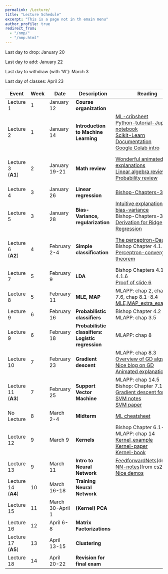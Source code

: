```yaml
---
permalink: /Lecture/
title: "Lecture Schedule"
excerpt: "This is a page not in th emain menu"
author_profile: true
redirect_from: 
  - "/nmp/"
  - "/nmp.html"
---
```


Last day to drop:  January 20

Last day to add:  January 22

Last day to withdraw (with ‘W’): March 3

Last day of classes: April 23

| Event      |  Week | Date        |            Description                                       |  Reading           |  Slides  |  Recordings  |
| --------     | ------|------------ | -----------------------------------------------------------|--------------------|----------|--------------|
| Lecture 1    |   1   |January 12    | **Course organization**                       |                    | [course organization](https://drive.google.com/file/d/1GXF_hBx1u0_xKZ370D9ylRdq5nmie_uY/view?usp=sharing)    |              |
| Lecture 2    |   1   |January 14    | **Introduction to  Machine Learning**         | [ML-cribsheet](https://drive.google.com/file/d/1ltGQSuoj5PnoYePg4S0WdzwgC1ub_Hji/view?usp=sharing)<br> [Python-tutorial-Jupyter notebook](https://drive.google.com/file/d/1veOv8Rtqwvq04H0yMRTJBCcQ8UhNpvFc/view?usp=sharing) <br>[Scikit-Learn Documentation](https://scikit-learn.org/stable/index.html) <br>[Google Colab intro](https://colab.research.google.com/notebooks/welcome.ipynb)         | [Lecture slide](https://drive.google.com/file/d/1Vo7VHXoqLYOW-GPmjNp7RVMye5cxFoLk/view?usp=sharing)      |  [Video](https://youtu.be/gIjcgUhtpkI)            |
| Lecture 3<br>(**A1**)    |   2   |January 19-21 | **Math review**                   | [Wonderful animated explanations](https://www.3blue1brown.com/essence-of-linear-algebra-page)<br>[Linear algebra review](https://drive.google.com/file/d/1yDlYpuv4XShqL96LqB_Un5n8UTbWZIeh/view?usp=sharing)<br>[Probability review](https://drive.google.com/file/d/1MtFT9Ra5cdEw5TA6FN6UzuKeOjZp0OKM/view?usp=sharing)           |  [Lecture slide](https://drive.google.com/file/d/11eVI_4OMR_enuPq70-_fbX2qcMe25cFD/view?usp=sharing)      |  [Video-part 1](https://youtu.be/4Rx8YFcwMlM) <br>[Video-part 2](https://youtu.be/IjsEmM-MzxQ)  <br>[Tutorial 1](https://drive.google.com/file/d/1iz0BYnwdI71Qi-v8aFz-7fFs3KKGf9-b/view?usp=sharing)         |
| Lecture 4    |   3   |January 26    | **Linear regression**                  | [Bishop-Chapters-3.1-3.3](https://drive.google.com/file/d/1s952CT8tQsyrqptBZVrcxAydthN9S-fu/view?usp=sharing)   |  [Lecture slide](https://drive.google.com/file/d/1plZwPn8ln38eT_VQASQzPbMBxrvqD5kG/view?usp=sharing)     | [Video](https://youtu.be/Oy3_Lwjvdlc)             |
| Lecture 5    |   3   |January 28    | **Bias-Variance, regularization**                 | [Intuitive explanation of bias-variance](http://scott.fortmann-roe.com/docs/BiasVariance.html)<br>Bishop-Chapters-3.1-3.3 <br>[Derivation for Ridge Regression](https://drive.google.com/file/d/1PtIw7wbHNqRzHhbf1DfbxGP_weqIlMM2/view?usp=sharing)            | [Lecture slide](https://drive.google.com/file/d/116nwTop6NNGMTdUxDDvXfBAqOR738hkl/view?usp=sharing)      | [Video](https://youtu.be/NFGPbLZ6nVU) <br>[Tutorial 2](https://drive.google.com/file/d/1bxReYD-CyhXgFMN7t6JUKVEam9wf8zOH/view?usp=sharing)          |
| Lecture 6<br>(**A2**)    |   4   |February 2-4  | **Simple classification**           |  [The perceptron-Daume](https://drive.google.com/file/d/18FQ9tXjdGaYybwS5zHStUtLhW8JsDehV/view?usp=sharing)<br> Bishop Chapter 4.1.7 <br>[Perceptron-convergence-theorem](https://drive.google.com/file/d/1xZSVg-3fPzOx-LGtY99jmNKUOrGwOhEW/view?usp=sharing)   |  [Lecture slide-part1](https://drive.google.com/file/d/11Se9r3S84qG2h3q5IJIpFYr2SJqmNSU3/view?usp=sharing) <br>[Lecture slide-part2](https://drive.google.com/file/d/1x8ht8Gh4RtGEdZ7a1P-vwgDXNsxnMg4c/view?usp=sharing)   |  [Video-part1](https://youtu.be/yU-mBm-YO7s) <br> [Video-part2](https://youtu.be/ZF1LShMDzAY) <br>[Tutorial 3](https://drive.google.com/file/d/1t9PohNDVp5vmoLeswcaCFWNhAkFTys0-/view?usp=sharing)     |
| Lecture 7    |   5   |February 9    |   **LDA**                  |  Bishop Chapters 4.1.4-4.1.6 <br>[Proof of slide 6](https://drive.google.com/file/d/199EdUmNoM8Y8vhAA1PGIbZX_1HBVetqS/view?usp=sharing)           | [Lecture slide](https://drive.google.com/file/d/1MCGHRI5o1Hl6BvCn-RBqOExIfYvDM0_B/view?usp=sharing)         |  [Video](https://youtu.be/O1oyeTxFC_Q)         |
| Lecture 8   |   5   |February 11    |   **MLE, MAP**                    | MLAPP: chap 2, chap 7.1-7.6, chap 8.1-8.4 <br>[MLE,MAP_extra_example](https://drive.google.com/file/d/1k6q5zM7YHaJQHjmgCm5h0QxtSFo_dklj/view?usp=sharing)    | [Lecture slide](https://drive.google.com/file/d/1BOvcsREJe-0NhoyfgAAP6zN3nc03xTi_/view?usp=sharing)         |  [Video](https://youtu.be/4RcgAKKZAOA) <br>[Tutorial 4](https://drive.google.com/file/d/1VFeAl-0q_BKoq9aOJul9xThoIYWe0kHa/view?usp=sharing)         |
| Lecture 9   |   6   |February 16    |   **Probabilistic classifiers**                    |  Bishop Chapter 4.2 <br>MLAPP: chap 3.5                  |  [Lecture slide](https://drive.google.com/file/d/1Cz9uV962uerF4fwNNsLOJzdFQGZ0B98d/view?usp=sharing)       | [Video](https://youtu.be/5Hr4SeSVRyE)           |
| Lecture 9   |   6   |February 18    |   **Probabilistic classifiers: Logistic regression**        |  MLAPP: chap 8              | [Lecture slide](https://drive.google.com/file/d/1LGso3sotjd819ZvVRXvnnLG3EdFn4cXW/view?usp=sharing)       | [Video](https://youtu.be/ms9GCURfz1M) <br>[Tutorial 5](https://drive.google.com/file/d/1klosB9PPQNw0RH1O4MoMNVWod-DBf3VF/view?usp=sharing)|
| Lecture 10  |   7   |February 23    |   **Gradient descent**            |  MLAPP: chap 8.3 <br>[Overview of GD algs](https://drive.google.com/file/d/1xRDom06hS7FvMMLhdFwwqZu8CX-6P9E5/view?usp=sharing) <br>[Nice blog on GD](https://ruder.io/optimizing-gradient-descent/index.html) <br>[Animated explanation](https://youtu.be/IHZwWFHWa-w)       |  [Lecture slide](https://drive.google.com/file/d/1sf6WEJ0szqNWzglJEojFJuzvAxsnC0Pw/view?usp=sharing)        |  [Video](https://youtu.be/cfVOxyhxf10)     |
| Lecture 11<br>(**A3**)   |   7   |February 25    |   **Support Vector Machine**          |   MLAPP: chap 14.5  <br> Bishop: Chapter 7.1 <br>[Gradient descent for ML](https://drive.google.com/file/d/1qeHizY8sZ3yrto6s065qfcmGJ6s95h7W/view?usp=sharing) <br>[SVM notes](https://www.cs.cornell.edu/courses/cs4780/2018fa/lectures/lecturenote09.html) <br>[SVM paper](https://drive.google.com/file/d/1lbI1BH9HWeqJS5FTFj1PVTqTzVBOqsUI/view?usp=sharing) | [Lecture slide](https://drive.google.com/file/d/1aXdh9BU_bKEN8AgtwWhaftRCTVKtFxEJ/view?usp=sharing)       |  [Video](https://youtu.be/s12PEXeWLQQ)  <br>[Tutorial 6](https://drive.google.com/file/d/1mYZs2yY7U45iIXsR_KtKceA_2bdOcw8h/view?usp=sharing)          |
| No Lecture   |   8   |March 2-4    | **Midterm**                      |  [ML cheatsheet](https://stanford.edu/~shervine/teaching/cs-229/cheatsheet-machine-learning-tips-and-tricks)                  |          |              |
| Lecture 12   |   9   |March 9    |     **Kernels**      |   Bishop Chapter 6.1-2 <br> MLAPP: chap 14 <br> [Kernel_example](https://drive.google.com/file/d/1yAp-JK0rBR60ZxnwjAPQ_oPyb2ozwPhs/view?usp=sharing) <br>[Kernel-paper](https://drive.google.com/file/d/1QL2UANVPWZwBxrUolwEhJBeQs37BP0W5/view?usp=sharing) <br>[Kernel-book](https://drive.google.com/file/d/14K-2sYYx4K958dicNLXIa9SyF-2aUh_u/view?usp=sharing)        |  [Lecture slide](https://drive.google.com/file/d/1Rcyaecdv3GFeorqZJDVV0z9iaSDl-b4H/view?usp=sharing)   |  [Video](https://youtu.be/Am6J7Dv0KsE)     |
| Lecture 13   |   9   |March 11    |   **Intro to Neural Network**  | [FeedforwardNets](https://www.deeplearningbook.org/contents/mlp.html)(detailed) <br> [NN-notes](https://cs231n.github.io/neural-networks-1/)(from cs231n) <br>[Nice demos](https://cs.stanford.edu/people/karpathy/convnetjs/) | [Lecture slide](https://drive.google.com/file/d/1cHpfMliMAFmKarGZOmyHHMKhzXNLEU8v/view?usp=sharing)   |  [Video](https://youtu.be/7T6P88BIc6U)            |
| Lecture 14<br>(**A4**)   |   10  |March 16-18    |  **Training Neural Network**                    |                    |          |              |
| Lecture 15   |   11  |March 30-April 1  |    **(Kernel) PCA**                  |                    |          |              |
| Lecture 16   |   12   |April 6-8    |   **Matrix Factorizations**                    |                    |          |              |
| Lecture 17<br>(**A5**)   |   13   |April 13-15  |   **Clustering**                    |                    |          |              |
| Lecture 18   |   14   |April 20-22    |  **Revision for final exam**                     |                    |          |              |
